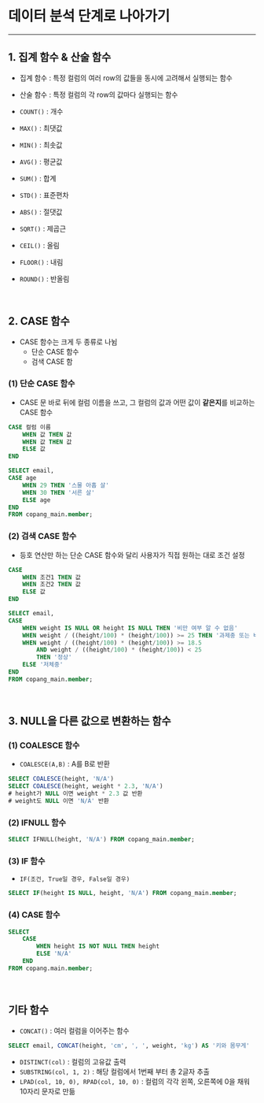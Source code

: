 # 데이터 분석 단계로 나아가기
*******

## 1. 집계 함수 & 산술 함수
+ 집계 함수 : 특정 컬럼의 여러 row의 값들을 동시에 고려해서 실행되는 함수
* 산술 함수 : 특정 컬럼의 각 row의 값마다 실행되는 함수


* `COUNT()` : 개수
* `MAX()` : 최댓값
* `MIN()` : 최솟값
* `AVG()` : 평균값
* `SUM()` : 합계
* `STD()` : 표준편차
* `ABS()` : 절댓값
* `SQRT()` : 제곱근
* `CEIL()` : 올림
* `FLOOR()` : 내림
* `ROUND()` : 반올림



<br/>

## 2. CASE 함수
* CASE 함수는 크게 두 종류로 나뉨
  * 단순 CASE 함수
  * 검색 CASE 함 
  
### (1) 단순 CASE 함수
* CASE 문 바로 뒤에 컬럼 이름을 쓰고, 그 컬럼의 값과 어떤 값이 **같은지**를 비교하는 CASE 함수
```sql
CASE 컬럼 이름
    WHEN 값 THEN 값
    WHEN 값 THEN 값
    ELSE 값
END
```
```sql
SELECT email,
CASE age
    WHEN 29 THEN '스물 아홉 살'
    WHEN 30 THEN '서른 살'
    ELSE age
END
FROM copang_main.member; 
```

### (2) 검색 CASE 함수
* 등호 연산만 하는 단순 CASE 함수와 달리 사용자가 직접 원하는 대로 조건 설정
```sql
CASE 
    WHEN 조건1 THEN 값
    WHEN 조건2 THEN 값
    ELSE 값
END
```
```sql
SELECT email,
CASE 
    WHEN weight IS NULL OR height IS NULL THEN '비만 여부 알 수 없음'
    WHEN weight / ((height/100) * (height/100)) >= 25 THEN '과제충 또는 비만'
    WHEN weight / ((height/100) * (height/100)) >= 18.5 
        AND weight / ((height/100) * (height/100)) < 25 
        THEN '정상'
    ELSE '저체중'
END
FROM copang_main.member; 
```


<br/>

## 3. NULL을 다른 값으로 변환하는 함수
### (1) COALESCE 함수
* `COALESCE(A,B)` : A를 B로 반환
```sql
SELECT COALESCE(height, 'N/A')
SELECT COALESCE(height, weight * 2.3, 'N/A') 
# height가 NULL 이면 weight * 2.3 값 반환
# weight도 NULL 이면 'N/A' 반환
```

### (2) IFNULL 함수
```sql
SELECT IFNULL(height, 'N/A') FROM copang_main.member;
```

### (3) IF 함수
* `IF(조건, True일 경우, False일 경우)`
```sql
SELECT IF(height IS NULL, height, 'N/A') FROM copang_main.member; 
```

### (4) CASE 함수
```sql
SELECT
    CASE 
        WHEN height IS NOT NULL THEN height
        ELSE 'N/A'
    END
FROM copang.main.member;
```

<br/>

##  기타 함수
* `CONCAT()` : 여러 컬럼을 이어주는 함수
```sql
SELECT email, CONCAT(height, 'cm', ', ', weight, 'kg') AS '키와 몸무게'
```
* `DISTINCT(col)` : 컬럼의 고유값 출력
* `SUBSTRING(col, 1, 2)` : 해당 컬럼에서 1번째 부터 총 2글자 추출
* `LPAD(col, 10, 0), RPAD(col, 10, 0)` : 컬럼의 각각 왼쪽, 오른쪽에 0을 채워 10자리 문자로 만듦
